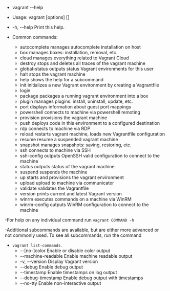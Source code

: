 * vagrant --help

- Usage: vagrant [options] <command> [<args>]

-    -h, --help                       Print this help.

- Common commands:
    - autocomplete    manages autocomplete installation on host
    - box             manages boxes: installation, removal, etc.
    - cloud           manages everything related to Vagrant Cloud
    - destroy         stops and deletes all traces of the vagrant machine
    - global-status   outputs status Vagrant environments for this user
    - halt            stops the vagrant machine
    - help            shows the help for a subcommand
    - init            initializes a new Vagrant environment by creating a Vagrantfile
    - login           
    - package         packages a running vagrant environment into a box
    - plugin          manages plugins: install, uninstall, update, etc.
    - port            displays information about guest port mappings
    - powershell      connects to machine via powershell remoting
    - provision       provisions the vagrant machine
    - push            deploys code in this environment to a configured destination
    - rdp             connects to machine via RDP
    - reload          restarts vagrant machine, loads new Vagrantfile configuration
    - resume          resume a suspended vagrant machine
    - snapshot        manages snapshots: saving, restoring, etc.
    - ssh             connects to machine via SSH
    - ssh-config      outputs OpenSSH valid configuration to connect to the machine
    - status          outputs status of the vagrant machine
    - suspend         suspends the machine
    - up              starts and provisions the vagrant environment
    - upload          upload to machine via communicator
    - validate        validates the Vagrantfile
    - version         prints current and latest Vagrant version
    - winrm           executes commands on a machine via WinRM
    - winrm-config    outputs WinRM configuration to connect to the machine

-For help on any individual command run `vagrant COMMAND -h`

-Additional subcommands are available, but are either more advanced or not commonly used. To see all subcommands, run the command

- `vagrant list-commands`.
    -    --[no-]color                 Enable or disable color output
    -    --machine-readable           Enable machine readable output
    - -v, --version                    Display Vagrant version
     -   --debug                      Enable debug output
    -   --timestamp                  Enable timestamps on log output
    -    --debug-timestamp            Enable debug output with timestamps
    -    --no-tty                     Enable non-interactive output
